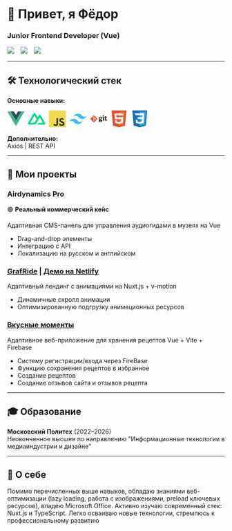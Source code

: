 # 👋 Привет, я Фёдор
### Junior Frontend Developer (Vue)

<div style="display: flex; gap: 15px;">
  <a href="https://t.me/ALFzza" style="text-decoration: none; border: none; outline: none; box-shadow: none;">
    <img src="https://cdn.simpleicons.org/telegram/26A5E4" width="40">
  </a>
  <a href="mailto:qiranem@gmail.com" style="text-decoration: none; border: none; outline: none; box-shadow: none;">
    <img src="https://cdn.simpleicons.org/gmail/EA4335" width="40">
  </a>
  <a href="https://github.com/ALFzz" style="text-decoration: none; border: none; outline: none; box-shadow: none;">
    <img src="https://cdn.simpleicons.org/github/fff" width="40">
  </a>
</div>

---

## 🛠️ Технологический стек
**Основные навыки:**
<div>
  <img src="https://github.com/devicons/devicon/blob/master/icons/vuejs/vuejs-original.svg" title="Vue" alt="Vue" width="40" height="40"/>&nbsp;
  <img src="https://github.com/devicons/devicon/blob/master/icons/nuxt/nuxt-original.svg" title="Nuxt" alt="Nuxt" width="40" height="40"/>&nbsp;
  <img src="https://github.com/devicons/devicon/blob/master/icons/javascript/javascript-original.svg" title="JavaScript" alt="JavaScript" width="40" height="40"/>&nbsp;
  <img src="https://github.com/devicons/devicon/blob/master/icons/tailwindcss/tailwindcss-original.svg" title="Tailwind" alt="Tailwind" width="40" height="40"/>&nbsp;
  <img src="https://github.com/devicons/devicon/blob/master/icons/git/git-original-wordmark.svg" title="Git" alt="Git" width="40" height="40"/>&nbsp;
  <img src="https://github.com/devicons/devicon/blob/master/icons/html5/html5-original.svg" title="HTML5" alt="HTML5" width="40" height="40"/>&nbsp;
  <img src="https://github.com/devicons/devicon/blob/master/icons/css3/css3-original.svg" title="CSS3" alt="CSS3" width="40" height="40"/>&nbsp;
</div>

**Дополнительно:**  
Axios | REST API

---

## 🚀 Мои проекты
### Airdynamics Pro  
🟢 **Реальный коммерческий кейс**  

Адаптивная CMS-панель для управления аудиогидами в музеях на Vue  
- Drag-and-drop элементы  
- Интеграцию с API  
- Локализацию на русском и английском  


### [GrafRide](https://github.com/ALFzz/grafride) | [Демо на Netlify](https://iridescent-cat-0bc2ab.netlify.app)
Адаптивный лендинг с анимациями на Nuxt.js + v-motion  
- Динамичные скролл анимации
- Оптимизированную подгрузку анимационных ресурсов

### [Вкусные моменты](https://github.com/ALFzz/grafride)
Адаптивное веб-приложение для хранения рецептов Vue + Vite + Firebase  
- Систему регистрации/входа через FireBase
- Функцию сохранения рецептов в избранное
- Создание рецептов
- Создание отзывов сайта и отзывов рецепта

---

## 🎓 Образование
**Московский Политех** (2022–2026)  
Неоконченное высшее по направлению "Информационные технологии в медиаиндустрии и дизайне"

---

## 🌟 О себе
Помимо перечисленных выше навыков, обладаю знаниями веб-оптимизации (lazy loading, работа с изображениями, preload ключевых ресурсов), владею Microsoft Office. Активно изучаю современный стек: Nuxt.js и TypeScript. Легко осваиваю новые технологии, стремлюсь к профессиональному развитию
